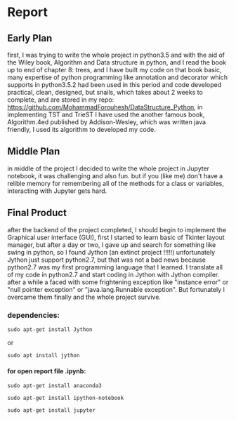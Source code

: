 # Report

## Early Plan
   
first, I was trying to write the whole project in python3.5 and with the aid of the Wiley book, Algorithm and Data structure in python, and I read the book up to end of chapter 8: trees, and I have built my code on that book basic, many expertise of python programming like annotation and decorator which supports in python3.5.2 had been used in this period and code developed practical, clean, designed, but snails, which takes about 2 weeks to complete, and are stored in my repo: https://github.com/MohammadForouhesh/DataStructure_Python, in implementing TST and TrieST I have used the another famous book, Algorithm.4ed published by Addison-Wesley, which was written java friendly, I used its algorithm to developed my code.


## Middle Plan
in middle of the project I decided to write the whole project in Jupyter notebook, it was challenging and also fun. but if you (like me) don't have a relible memory for remembering all of the methods for a class or variables, interacting with Jupyter gets hard.


## Final Product
after the backend of the project completed, I should begin to implement the Graphical user interface (GUI), first I started to learn basic of Tkinter layout manager, but after a day or two, I gave up and search for something like swing in python, so I found Jython (an extinct project !!!!!) unfortunately Jython just support python2.7, but that was not a bad news because python2.7 was my first programming language that I learned. I translate all of my code in python2.7 and start coding in Jython with Jython compiler. after a while a faced with some frightening exception like "instance error" or "null pointer exception" or "java.lang.Runnable exception". But fortunately I overcame them finally and the whole project survive. 
        
        
### dependencies:
        

`sudo apt-get install Jython`

or 

`sudo apt install jython`


#### for open report file .ipynb:

`sudo apt-get install anaconda3`

`sudo apt-get install ipython-notebook`

`sudo apt-get install jupyter`
